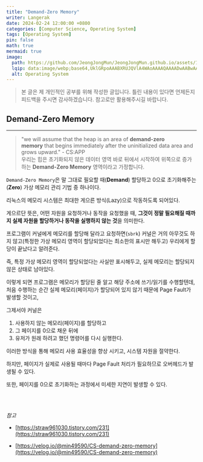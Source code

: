 ```yaml
---
title: "Demand-Zero Memory"
writer: Langerak
date: 2024-02-24 12:00:00 +0800
categories: [Computer Science, Operating System]
tags: [Operating System]
pin: false
math: true
mermaid: true
image:
  path: https://github.com/JeongJongMun/JeongJongMun.github.io/assets/101979073/a07765eb-4a1e-41e6-a742-b2ee463bffe4
  lqip: data:image/webp;base64,UklGRpoAAABXRUJQVlA4WAoAAAAQAAAADwAABwAAQUxQSDIAAAARL0AmbZurmr57yyIiqE8oiG0bejIYEQTgqiDA9vqnsUSI6H+oAERp2HZ65qP/VIAWAFZQOCBCAAAA8AEAnQEqEAAIAAVAfCWkAALp8sF8rgRgAP7o9FDvMCkMde9PK7euH5M1m6VWoDXf2FkP3BqV0ZYbO6NA/VFIAAAA
  alt: Operating System
---
```


> 본 글은 제 개인적인 공부를 위해 작성한 글입니다. 틀린 내용이 있다면 언제든지 피드백을 주시면 감사하겠습니다. 참고로만 활용해주시길 바랍니다.



## Demand-Zero Memory

---

> "we will assume that the heap is an area of **demand-zero memory** that begins immediately after the uninitialized data area and grows upward." - CS:APP <br/>
> 우리는 힙은 초기화되지 않은 데이터 영역 바로 뒤에서 시작하여 위쪽으로 증가하는 **Demand-Zero Memory** 영역이라고 가정합니다.

`Demand-Zero Memory`은 말 그대로 필요할 때(**Demand**) 할당하고 0으로 초기화해주는(**Zero**) 가상 메모리 관리 기법 중 하나이다.

리눅스의 메모리 시스템은 최대한 게으른 방식(Lazy)으로 작동하도록 되어있다.

게으르단 뜻은, 어떤 자원을 요청하거나 동작을 요청했을 때, **그것이 정말 필요해질 때까지 실제 자원을 할당하거나 동작을 실행하지 않는 것**을 의미한다.

프로그램이 커널에게 메모리를 할당해 달라고 요청하면(`sbrk`) 커널은 거의 아무것도 하지 않고(특정한 가상 메모리 영역이 할당되었다는 최소한의 표시만 해두고) 우리에게 할당이 끝났다고 알려준다.

즉, 특정 가상 메모리 영역이 할당되었다는 사실만 표시해두고, 실제 메모리는 할당되지 않은 상태로 남아있다.

이렇게 되면 프로그램은 메모리가 할당된 줄 알고 해당 주소에 쓰기/읽기를 수행할텐데, 처음 수행하는 순간 실제 메모리(페이지)가 할당되어 있지 않기 때문에 Page Fault가 발생할 것이고, 

그제서야 커널은

1. 사용하지 않는 메모리(페이지)를 할당하고
2. 그 페이지를 0으로 채운 뒤에
3. 유저가 원래 하려고 했던 명령어를 다시 실행한다.

이러한 방식을 통해 메모리 사용 효율성을 향상 시키고, 시스템 자원을 절약한다.

하지만, 페이지가 실제로 사용될 때마다 Page Fault 처리가 필요하므로 오버헤드가 발생될 수 있다.

또한, 페이지를 0으로 초기화하는 과정에서 미세한 지연이 발생할 수 있다.

<br/> <br/>

*참고*

- [https://straw961030.tistory.com/231](https://straw961030.tistory.com/231)

- [https://velog.io/@min49590/CS-demand-zero-memory](https://velog.io/@min49590/CS-demand-zero-memory)
